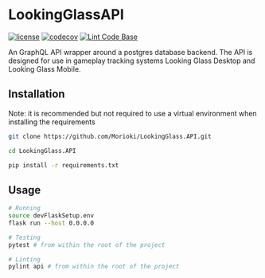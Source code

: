 # LookingGlassAPI

[![license](https://img.shields.io/badge/license-MIT-green)](LICENSE) 
[![codecov](https://codecov.io/gh/Morioki/LookingGlass.API/branch/main/graph/badge.svg?token=N96U6CEENB)](https://codecov.io/gh/Morioki/LookingGlass.API)
[![Lint Code Base](https://github.com/Morioki/LookingGlass.API/actions/workflows/linter.yml/badge.svg?branch=main)](https://github.com/Morioki/LookingGlass.API/actions/workflows/linter.yml)

 An GraphQL API wrapper around a postgres database backend. The API is designed for use in gameplay tracking systems Looking Glass Desktop and Looking Glass Mobile.

## Installation

Note: it is recommended but not required to use a virtual environment when installing the requirements

```bash
git clone https://github.com/Morioki/LookingGlass.API.git

cd LookingGlass.API

pip install -r requirements.txt
```

## Usage

```bash
# Running
source devFlaskSetup.env
flask run --host 0.0.0.0

# Testing 
pytest # from within the root of the project

# Linting
pylint api # from within the root of the project

```

